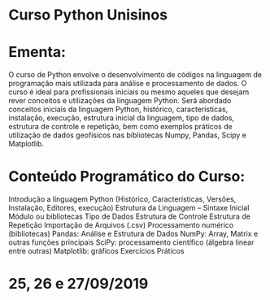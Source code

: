 # Curso Python Unisinos
# Ementa:
O curso de Python envolve o desenvolvimento de códigos na linguagem de programação mais utilizada para análise e processamento de dados. O curso é ideal para profissionais iniciais ou mesmo aqueles que desejam rever conceitos e utilizações da linguagem Python. Será abordado conceitos iniciais da linguagem Python, histórico, características, instalação, execução, estrutura inicial da linguagem, tipo de dados, estrutura de controle e repetição, bem como exemplos práticos de utilização de dados geofísicos nas bibliotecas Numpy, Pandas, Scipy e Matplotlib.

# Conteúdo Programático do Curso:
Introdução a linguagem Python (Histórico, Características, Versões, Instalação, Editores, execução)
Estrutura da Linguagem – Sintaxe Inicial
Módulo ou bibliotecas
Tipo de Dados
Estrutura de Controle
Estrutura de Repetição
Importação de Arquivos (.csv)
Processamento numérico (bibliotecas)
Pandas: Análise e Estrutura de Dados
NumPy: Array, Matrix e outras funções principais
SciPy: processamento científico (álgebra linear entre outras)
Matplotlib: gráficos
Exercícios Práticos

# 25, 26 e 27/09/2019


